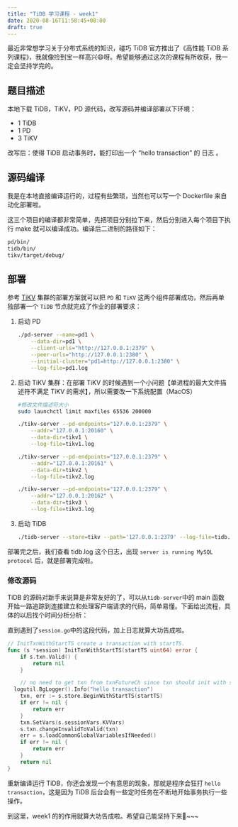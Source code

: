```yaml
---
title: "TiDB 学习课程 - week1"
date: 2020-08-16T11:58:45+08:00
draft: true
---
```


最近非常想学习关于分布式系统的知识，碰巧 TiDB 官方推出了《高性能 TiDB 系列课程》，我就像捡到宝一样高兴😄呀。希望能够通过这次的课程有所收获，我一定会坚持学完的。

## 题目描述

本地下载 TiDB，TiKV，PD 源代码，改写源码并编译部署以下环境：

* 1 TiDB 
* 1 PD
*  3 TiKV  

改写后：使得 TiDB 启动事务时，能打印出一个 “hello transaction” 的 日志 。



## 源码编译

我是在本地直接编译运行的，过程有些繁琐，当然也可以写一个 Dockerfile 来自动化部署啦。

这三个项目的编译都非常简单，先把项目分别拉下来，然后分别进入每个项目下执行 make 就可以编译成功。编译后二进制的路径如下：

``` bash
pd/bin/
tidb/bin/
tikv/target/debug/
```



## 部署

参考 [TiKV](https://github.com/tikv/tikv/blob/master/docs/how-to/deploy/using-binary.md) 集群的部署方案就可以把 `PD` 和 `TiKV` 这两个组件部署成功，然后再单独部署一个 `TiDB` 节点就完成了作业的部署要求：

1. 启动 PD

   ``` sh
   ./pd-server --name=pd1 \
       --data-dir=pd1 \
       --client-urls="http://127.0.0.1:2379" \
       --peer-urls="http://127.0.0.1:2380" \
       --initial-cluster="pd1=http://127.0.0.1:2380" \
       --log-file=pd1.log
   ```

2. 启动 TiKV 集群：在部署 TiKV 的时候遇到一个小问题【单进程的最大文件描述符不满足 TiKV 的需求】，所以需要改一下系统配置（MacOS）

   ``` sh
   #修改文件描述符大小
   sudo launchctl limit maxfiles 65536 200000
   
   ./tikv-server --pd-endpoints="127.0.0.1:2379" \
       --addr="127.0.0.1:20160" \
       --data-dir=tikv1 \
       --log-file=tikv1.log
   
   ./tikv-server --pd-endpoints="127.0.0.1:2379" \
       --addr="127.0.0.1:20161" \
       --data-dir=tikv2 \
       --log-file=tikv2.log
   
   ./tikv-server --pd-endpoints="127.0.0.1:2379" \
       --addr="127.0.0.1:20162" \
       --data-dir=tikv3 \
       --log-file=tikv3.log
   ```

   

3. 启动 TiDB

   ``` sh
   ./tidb-server --store=tikv --path='127.0.0.1:2379' --log-file=tidb.log
   ```

部署完之后，我们查看 tidb.log 这个日志，出现 `server is running MySQL protocol` 后，就是部署完成啦。



### 修改源码

TiDB 的源码对新手来说算是非常友好的了，可以从`tidb-server`中的 main 函数开始一路追踪到连接建立和处理客户端请求的代码，简单易懂。下面给出流程，具体的以后找个时间分析分析：



直到遇到了`session.go`中的这段代码，加上日志就算大功告成啦。

``` go
// InitTxnWithStartTS create a transaction with startTS.
func (s *session) InitTxnWithStartTS(startTS uint64) error {
	if s.txn.Valid() {
		return nil
	}

	// no need to get txn from txnFutureCh since txn should init with startTs
  logutil.BgLogger().Info("hello transaction")
	txn, err := s.store.BeginWithStartTS(startTS)
	if err != nil {
		return err
	}
	txn.SetVars(s.sessionVars.KVVars)
	s.txn.changeInvalidToValid(txn)
	err = s.loadCommonGlobalVariablesIfNeeded()
	if err != nil {
		return err
	}
	return nil
}
```

重新编译运行 TiDB，你还会发现一个有意思的现象，那就是程序会狂打 `hello transaction`，这是因为 TiDB 后台会有一些定时任务在不断地开始事务执行一些操作。

到这里，week1 的的作用就算大功告成啦。希望自己能坚持下来💪~~~